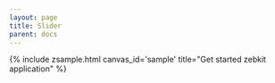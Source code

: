 ```yaml
---
layout: page
title: Slider 
parent: docs
---
```


<script type="text/javascript" src="../build/zebkit.js">  
</script>

{% include zsample.html canvas_id='sample' title="Get started zebkit application" %}

<script>
zebkit.require("ui", "layout", "draw", function(ui, layout, draw) {
    var s1 = new ui.Slider();
    var s2 = new ui.Slider();
    var s3 = new ui.Slider("vertical");
    var s4 = new ui.Slider();

    s2.setRuler(new ui.LinearRulerPan());
    s3.setRuler(new ui.PointRulerPan("vertical").
    setPointsGenerator(new ui.PointRulerPan.PointsGenerator([
        function pointValue(ruler, index) {
            var min = ruler.getMin();
            var max = ruler.getMax();
            if (index === 0) {
                return min;
            } else if (index === 2) {
                return max;
            } else if (index === 1) {
                return min + (2 * (max - min)) / 3;
            } else {
                return null;
            }
        }
    ])));
    s3.ruler.showNumbers();
    s3.ruler.setStrokeSize(8);
    s3.ruler.setColor("orange");
    s3.ruler.lineWidth = 3;
    s3.ruler.setLabelsRender(new ui.RulerPan.NumLabels([
        function getView(t, value) {
            var v = this.$supera(arguments);
            if (v !== null) {
                if (value < 100  && value > 0) {
                    v.setValue(Math.round(value) + "*");
                    v.setColor("red");
                    return v;
                }
            }
            v.setColor("orange");
            return v;
        }
    ]));

    var root = new ui.zCanvas("sample", 400, 300).root;
    root.properties({
        border:  "plain",
        padding: 8,
        layout:  new layout.GridLayout(2, 2),
        kids  : [
            s1,
            s2,
            s3,
            s4
        ]
    });
});
</script>

